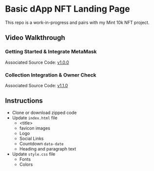 # Basic dApp NFT Landing Page

This repo is a work-in-progress and pairs with my Mint 10k NFT project. 

## Video Walkthrough

### Getting Started & Integrate MetaMask

Associated Source Code: [v1.0.0](https://github.com/codeSTACKr/nft-landing-page/releases/tag/v1.0.0)

### Collection Integration & Owner Check

Associated Source Code: [v1.1.0](https://github.com/codeSTACKr/nft-landing-page/releases/tag/v1.1.0)


## Instructions

- Clone or download zipped code
- Update `index.html` file
  - \<title\>
  - favicon images
  - Logo
  - Social Links
  - Countdown `data-date`
  - Heading and paragraph text
- Update `style.css` file
  - Fonts
  - Colors


